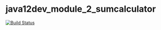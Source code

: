# java12dev_module_2_sumcalculator
[![Build Status](https://github.com/odin0960/java12dev_module_2_sumcalculator/actions/workflows/newtest.yml/badge.svg?branch=main)](https://github.com/odin0960/java12dev_module_2_sumcalculator/actions/workflows/newtest.yml)
